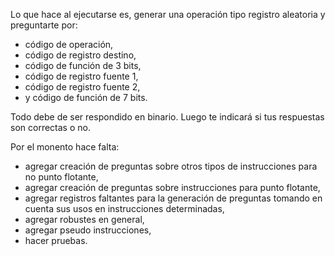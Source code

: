 Lo que hace al ejecutarse es, generar una operación tipo registro aleatoria y preguntarte por:
- código de operación,
- código de registro destino,
- código de función de 3 bits,
- código de registro fuente 1,
- código de registro fuente 2,
- y código de función de 7 bits.

Todo debe de ser respondido en binario. Luego te indicará si tus respuestas son correctas o no.

Por el monento hace falta:
- agregar creación de preguntas sobre otros tipos de instrucciones para no punto flotante,
- agregar creación de preguntas sobre instrucciones para punto flotante,
- agregar registros faltantes para la generación de preguntas tomando en cuenta sus usos en instrucciones determinadas,
- agregar robustes en general,
- agregar pseudo instrucciones,
- hacer pruebas.
